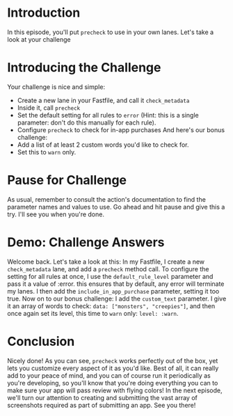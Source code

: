 # Introduction
In this episode, you'll put `precheck` to use in your own lanes. Let's take a look at your challenge
# Introducing the Challenge
Your challenge is nice and simple: 
- Create a new lane in your Fastfile, and call it `check_metadata`
- Inside it, call `precheck`
- Set the default setting for all rules to `error` (Hint: this is a single parameter: don't do this manually for each rule).
- Configure `precheck` to check for in-app purchases
And here's our bonus challenge:
- Add a list of at least 2 custom words you'd like to check for. 
- Set this to `warn` only.
# Pause for Challenge
As usual, remember to consult the action's documentation to find the parameter names and values to use. 
Go ahead and hit pause and give this a try. I'll see you when you're done.
# Demo: Challenge Answers
Welcome back. Let's take a look at this:
In my Fastfile, I create a new `check_metadata` lane, and add a `precheck` method call.
To configure the setting for all rules at once, I use the `default_rule_level` parameter and pass it a value of :error. this ensures that by default, any error will terminate my lanes.
I then add the `include_in_app_purchase` parameter, setting it too true.
Now on to our bonus challenge:
I add the `custom_text` parameter. I give it an array of words to check: `data: ["monsters", "creepies"]`, and then once again set its level, this time to `warn` only: `level: :warn`.
# Conclusion
Nicely done! As you can see, `precheck` works perfectly out of the box, yet lets you customize every aspect of it as you'd like. Best of all, it can really add to your peace of mind, and you can of course run it periodically as you're developing, so you'll know that you're doing everything you can to make sure your app will pass review with flying colors!
In the next episode, we'll turn our attention to creating and submitting the vast array of screenshots  required as part of submitting an app. See you there!